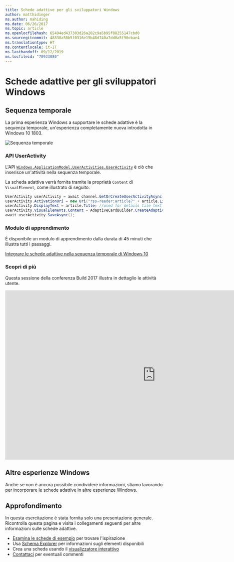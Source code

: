 ```yaml
---
title: Schede adattive per gli sviluppatori Windows
author: matthidinger
ms.author: mahiding
ms.date: 06/26/2017
ms.topic: article
ms.openlocfilehash: 65494ed437303d26a202c9a5b95f88255147cbd0
ms.sourcegitcommit: 48838a50b5f0316e15b48d740a7dd0a5f96ebae4
ms.translationtype: HT
ms.contentlocale: it-IT
ms.lasthandoff: 09/12/2019
ms.locfileid: "70923080"
---
```

# <a name="adaptive-cards-for-windows-developers"></a>Schede adattive per gli sviluppatori Windows

## <a name="timeline"></a>Sequenza temporale

La prima esperienza Windows a supportare le schede adattive è la sequenza temporale, un'esperienza completamente nuova introdotta in Windows 10 1803. 

![Sequenza temporale](media/windows/timeline.png)

### <a name="useractivity-api"></a>API UserActivity

L'API [`Windows.ApplicationModel.UserActivities.UserActivity`](https://docs.microsoft.com/en-us/uwp/api/windows.applicationmodel.useractivities.useractivity) è ciò che inserisce un'attività nella sequenza temporale.

La scheda adattiva verrà fornita tramite la proprietà `Content` di `VisualElement`, come illustrato di seguito:

```csharp
UserActivity userActivity = await channel.GetOrCreateUserActivityAsync(activityId, new HostName("contoso.com"));
userActivity.ActivationUri = new Uri("rss-reader:article?" + article.Link);
userActivity.DisplayText = article.Title; //used for details tile text
userActivity.VisualElements.Content = AdaptiveCardBuilder.CreateAdaptiveCardFromJson(jsonString);
await userActivity.SaveAsync();
```

### <a name="learning-module"></a>Modulo di apprendimento

È disponibile un modulo di apprendimento dalla durata di 45 minuti che illustra tutti i passaggi.

[Integrare le schede adattive nella sequenza temporale di Windows 10](https://docs.microsoft.com/en-us/learn/modules/integrate-app-into-windows-10-timeline/)

### <a name="learn-more"></a>Scopri di più

Questa sessione della conferenza Build 2017 illustra in dettaglio le attività utente.

<iframe src="https://channel9.msdn.com/Events/Build/2017/B8108/player" width="960" height="540" allowFullScreen frameBorder="0"></iframe>

## <a name="other-windows-surfaces"></a>Altre esperienze Windows
Anche se non è ancora possibile condividere informazioni, stiamo lavorando per incorporare le schede adattive in altre esperienze Windows.

## <a name="dive-in"></a>Approfondimento

In questa esercitazione è stata fornita solo una presentazione generale. Ricontrolla questa pagina e visita i collegamenti seguenti per altre informazioni sulle schede adattive.

* [Esamina le schede di esempio](http://adaptivecards.io/samples/) per trovare l'ispirazione
* Usa [Schema Explorer](http://adaptivecards.io/explorer) per informazioni sugli elementi disponibili
* Crea una scheda usando il [visualizzatore interattivo](http://adaptivecards.io/visualizer/index.html?hostApp=Skype)
* [Contattaci](http://adaptivecards.io/connect) per eventuali commenti
